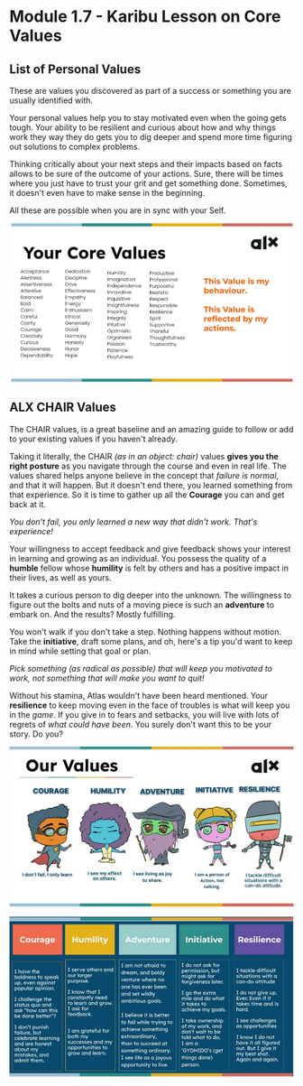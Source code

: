 # Module 1.7 - Karibu Lesson on Core Values

## List of Personal Values

These are values you discovered as part of a success or something you are usually identified with.

Your personal values help you to stay motivated even when the going gets tough. Your ability to be resilient and curious about how and why things work they way they do gets you to dig deeper and spend more time figuring out solutions to complex problems.

Thinking critically about your next steps and their impacts based on facts allows to be sure of the outcome of your actions. Sure, there will be times where you just have to trust your grit and get something done. Sometimes, it doesn't even have to make sense in the beginning.

All these are possible when you are in sync with your Self.

![List of Personal Values](../screenshots/list-of-core-values.png)

## ALX CHAIR Values

The CHAIR values, is a great baseline and an amazing guide to follow or add to your existing values if you haven't already.

Taking it literally, the CHAIR *(as in an object: chair)* values **gives you the right posture** as you navigate through the course and even in real life. The values shared helps anyone believe in the concept that *failure is normal*, and that it will happen. But it doesn't end there, you learned something from that experience. So it is time to gather up all the **Courage** you can and get back at it.

*You don't fail, you only learned a new way that didn't work. That's experience!*

Your willingness to accept feedback and give feedback shows your interest in learning and growing as an individual. You possess the quality of a **humble** fellow whose **humility** is felt by others and has a positive impact in their lives, as well as yours.

It takes a curious person to dig deeper into the unknown. The willingness to figure out the bolts and nuts of a moving piece is such an **adventure** to embark on. And the results? Mostly fulfilling.

You won't walk if you don't take a step. Nothing happens without motion. Take the **initiative**, draft some plans, and oh, here's a tip you'd want to keep in mind while setting that goal or plan.

*Pick something (as radical as possible) that will keep you motivated to work, not something that will make you want to quit!*

Without his stamina, Atlas wouldn't have been heard mentioned. Your **resilience** to keep moving even in the face of troubles is what will keep you in the *game*. If you give in to fears and setbacks, you will live with lots of regrets of *what could have been*. You surely don't want this to be your story. Do you?

![CHAIR Values](../screenshots/alx-chair-values.png)

![CHAIR Values Extended](../screenshots/alx-chair-values-expanded.png)
